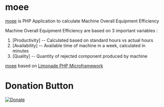 # moee
[moee](https://github.com/nsiregar/moee) is PHP Application to calculate Machine Overall Equipment Efficiency

Machine Overall Equipment Efficiency are based on 3 important variables :

1. [Productivity] -- Calculated based on standard hours vs actual hours
2. [Availability] -- Available time of machine in a week, calculated in minutes
3. [Quality] -- Quantity of rejected component produced by machine

[moee](https://github.com/nsiregar/moee) based on [Limonade PHP Microframework](https://github.com/sofadesign/limonade/)

# Donation Button

[![Donate](https://img.shields.io/badge/Donate-PayPal-blue.svg?style=flat-square&maxAge=2592000)](https://www.paypal.com/cgi-bin/webscr?cmd=_s-xclick&hosted_button_id=3LHKVTZQ5VRCA)

